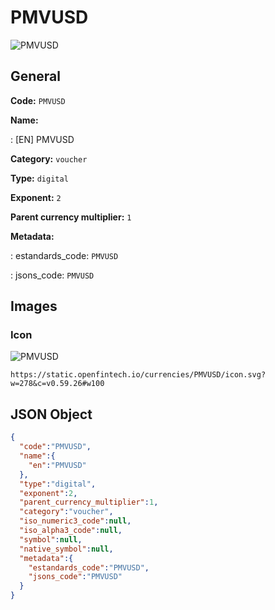 
# PMVUSD 
![PMVUSD](https://static.openfintech.io/currencies/PMVUSD/icon.svg?w=278&c=v0.59.26#w100)  

## General 
 
**Code:** `PMVUSD` 
 
**Name:** 
 
:	[EN] PMVUSD 
 
**Category:** `voucher` 
 
**Type:** `digital` 
 
**Exponent:** `2` 
 
**Parent currency multiplier:** `1` 
 
**Metadata:** 
 
:	estandards_code: `PMVUSD` 
 
:	jsons_code: `PMVUSD` 
 

## Images 

### Icon 
 
![PMVUSD](https://static.openfintech.io/currencies/PMVUSD/icon.svg?w=278&c=v0.59.26#w100)  

```
https://static.openfintech.io/currencies/PMVUSD/icon.svg?w=278&c=v0.59.26#w100
```  

## JSON Object 

```json
{
  "code":"PMVUSD",
  "name":{
    "en":"PMVUSD"
  },
  "type":"digital",
  "exponent":2,
  "parent_currency_multiplier":1,
  "category":"voucher",
  "iso_numeric3_code":null,
  "iso_alpha3_code":null,
  "symbol":null,
  "native_symbol":null,
  "metadata":{
    "estandards_code":"PMVUSD",
    "jsons_code":"PMVUSD"
  }
}
```  
